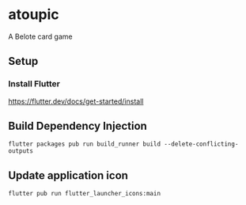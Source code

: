 # atoupic

A Belote card game

## Setup
### Install Flutter
https://flutter.dev/docs/get-started/install

## Build Dependency Injection
`flutter packages pub run build_runner build --delete-conflicting-outputs`

## Update application icon
`flutter pub run flutter_launcher_icons:main`